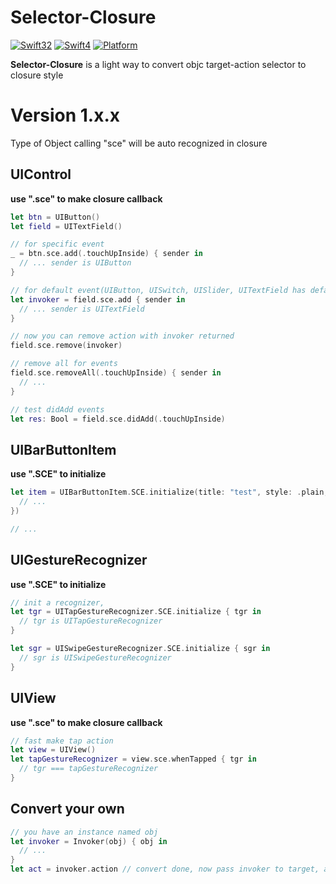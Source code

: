 # Selector-Closure
[![Swift32][swift32-badge]][swift-url]
[![Swift4][swift4-badge]][swift-url]
[![Platform][platform-badge]][platform-url]

**Selector-Closure** is a light way to convert objc target-action selector to closure style

# Version 1.x.x

Type of Object calling "sce" will be auto recognized in closure

## UIControl

**use ".sce" to make closure callback**

```swift
let btn = UIButton()
let field = UITextField()

// for specific event 
_ = btn.sce.add(.touchUpInside) { sender in
  // ... sender is UIButton
}

// for default event(UIButton, UISwitch, UISlider, UITextField has default events)
let invoker = field.sce.add { sender in
  // ... sender is UITextField
}

// now you can remove action with invoker returned
field.sce.remove(invoker)

// remove all for events
field.sce.removeAll(.touchUpInside) { sender in
  // ...
}

// test didAdd events
let res: Bool = field.sce.didAdd(.touchUpInside)
```


## UIBarButtonItem

**use ".SCE" to initialize**

```swift
let item = UIBarButtonItem.SCE.initialize(title: "test", style: .plain, { item in
  // ...
})

// ...
```

## UIGestureRecognizer

**use ".SCE" to initialize**

```swift
// init a recognizer, 
let tgr = UITapGestureRecognizer.SCE.initialize { tgr in
  // tgr is UITapGestureRecognizer
}

let sgr = UISwipeGestureRecognizer.SCE.initialize { sgr in
  // sgr is UISwipeGestureRecognizer
}
```

## UIView

**use ".sce" to make closure callback**

```swift
// fast make tap action
let view = UIView()
let tapGestureRecognizer = view.sce.whenTapped { tgr in
  // tgr === tapGestureRecognizer
}
```


## Convert your own

```swift
// you have an instance named obj
let invoker = Invoker(obj) { obj in
  // ...
}
let act = invoker.action // convert done, now pass invoker to target, act to action
```
[swift32-badge]: https://img.shields.io/badge/Swift-3.2-orange.svg?style=flat
[swift4-badge]: https://img.shields.io/badge/Swift-4.0-orange.svg?style=flat
[swift-url]: https://swift.org
[platform-badge]: https://img.shields.io/badge/platform-iOS-lightgrey.svg
[platform-url]: https://developer.apple.com/swift/